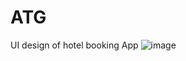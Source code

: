 # ATG
UI design of hotel booking App
![image](https://github.com/shriyadindi/ATG/assets/126611334/ad104841-f67b-4041-b5a5-d325eb3fa806)

